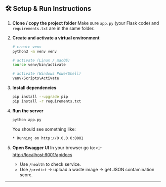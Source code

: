 ## 🛠 Setup & Run Instructions

1. **Clone / copy the project folder**
   Make sure `app.py` (your Flask code) and `requirements.txt` are in the same folder.

2. **Create and activate a virtual environment**

   ```bash
   # create venv
   python3 -m venv venv

   # activate (Linux / macOS)
   source venv/bin/activate

   # activate (Windows PowerShell)
   venv\Scripts\Activate
   ```

3. **Install dependencies**

   ```bash
   pip install --upgrade pip
   pip install -r requirements.txt
   ```

4. **Run the server**

   ```bash
   python app.py
   ```

   You should see something like:

   ```
   * Running on http://0.0.0.0:8001
   ```

5. **Open Swagger UI**
   In your browser go to:
   👉 [http://localhost:8001/apidocs](http://localhost:8001/apidocs)

   - Use `/health` to check service.
   - Use `/predict` → upload a waste image → get JSON contamination score.

---
